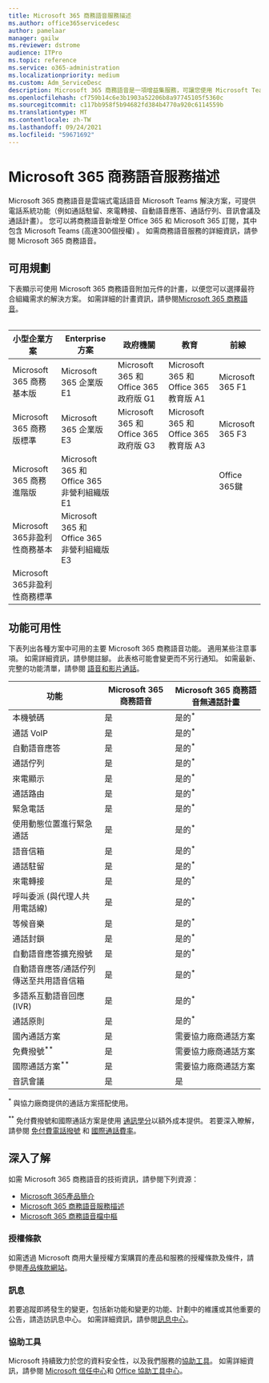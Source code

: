 ```yaml
---
title: Microsoft 365 商務語音服務描述
ms.author: office365servicedesc
author: pamelaar
manager: gailw
ms.reviewer: dstrome
audience: ITPro
ms.topic: reference
ms.service: o365-administration
ms.localizationpriority: medium
ms.custom: Adm_ServiceDesc
description: Microsoft 365 商務語音是一項增益集服務，可讓您使用 Microsoft Teams 進行電話通話。 這會結合電話系統、國內通話方案、SMS 和音訊會議。
ms.openlocfilehash: cf759b14c6e3b1903a52206b8a97745105f5360c
ms.sourcegitcommit: c117bb958f5b94682fd384b4770a920c6114559b
ms.translationtype: MT
ms.contentlocale: zh-TW
ms.lasthandoff: 09/24/2021
ms.locfileid: "59671692"
---
```

# <a name="microsoft-365-business-voice-service-description"></a>Microsoft 365 商務語音服務描述

Microsoft 365 商務語音是雲端式電話語音 Microsoft Teams 解決方案，可提供電話系統功能（例如通話駐留、來電轉接、自動語音應答、通話佇列、音訊會議及通話計畫）。 您可以將商務語音新增至 Office 365 和 Microsoft 365 訂閱，其中包含 Microsoft Teams (高達300個授權) 。 如需商務語音服務的詳細資訊，請參閱 Microsoft 365 商務語音。

## <a name="available-plans"></a>可用規劃

下表顯示可使用 Microsoft 365 商務語音附加元件的計畫，以便您可以選擇最符合組織需求的解決方案。 如需詳細的計畫資訊，請參閱[Microsoft 365 商務語音](/MicrosoftTeams/business-voice/whats-business-voice)。 <br><br>

| 小型企業方案 | Enterprise 方案 | 政府機關 | 教育 | 前線 |
|----------------------|------------------|------------|-----------|-----------|
| Microsoft 365 商務基本版 | Microsoft 365 企業版E1 | Microsoft 365 和 Office 365 政府版 G1 | Microsoft 365 和 Office 365 教育版 A1 | Microsoft 365 F1 |
| Microsoft 365 商務版標準 | Microsoft 365 企業版 E3 | Microsoft 365 和 Office 365 政府版 G3 | Microsoft 365 和 Office 365 教育版 A3 | Microsoft 365 F3 |
| Microsoft 365 商務進階版 | Microsoft 365 和 Office 365 非營利組織版 E1 | | | Office 365鍵 |
| Microsoft 365非盈利性商務基本 | Microsoft 365 和 Office 365 非營利組織版 E3 | | | |
| Microsoft 365非盈利性商務標準 | | | | |

## <a name="feature-availability"></a>功能可用性

下表列出各種方案中可用的主要 Microsoft 365 商務語音功能。 適用某些注意事項。 如需詳細資訊，請參閱註腳。 此表格可能會變更而不另行通知。 如需最新、完整的功能清單，請參閱 [語音和影片通話](https://www.microsoft.com/en-us/microsoft-teams/voice-calling)。

| 功能 | Microsoft 365 商務語音 | Microsoft 365 商務語音無通話計畫 |
|---------|------------------------------|---------------------------------------------------|
| 本機號碼 | 是 | 是的<sup>*</sup> |
| 通話 VoIP | 是 | 是的<sup>*</sup> |
| 自動語音應答 | 是 | 是的<sup>*</sup> |
| 通話佇列 | 是 | 是的<sup>*</sup> |
| 來電顯示 | 是 | 是的<sup>*</sup> |
| 通話路由 | 是 | 是的<sup>*</sup> |
| 緊急電話 | 是 | 是的<sup>*</sup> |
| 使用動態位置進行緊急通話 | 是 | 是的<sup>*</sup> |
| 語音信箱 | 是 | 是的<sup>*</sup> |
| 通話駐留 | 是 | 是的<sup>*</sup> |
| 來電轉接 | 是 | 是的<sup>*</sup> |
| 呼叫委派 (與代理人共用電話線)  | 是 | 是的<sup>*</sup> |
| 等候音樂 | 是 | 是的<sup>*</sup> |
| 通話封鎖 | 是 | 是的<sup>*</sup> |
| 自動語音應答擴充撥號 | 是 | 是的<sup>*</sup> |
| 自動語音應答/通話佇列傳送至共用語音信箱 | 是 | 是的<sup>*</sup> |
| 多語系互動語音回應 (IVR)  | 是 | 是的<sup>*</sup> |
| 通話原則 | 是 | 是的<sup>*</sup> |
| 國內通話方案 | 是 | 需要協力廠商通話方案 |
| 免費撥號<sup>**</sup> | 是 | 需要協力廠商通話方案 |
| 國際通話方案<sup>**</sup> | 是 | 需要協力廠商通話方案 |
| 音訊會議 | 是 | 是 |

<sup>*</sup> 與協力廠商提供的通話方案搭配使用。

<sup>**</sup> 免付費撥號和國際通話方案是使用 [通訊學分](/microsoftteams/what-are-communications-credits)以額外成本提供。 若要深入瞭解，請參閱 [免付費電話撥號](/microsoftteams/toll-free-dialing-limitations-and-restrictions) 和 [國際通話費率](https://www.microsoft.com/microsoft-365/microsoft-teams/voice-calling?rtc=1#ow-download-rates)。

## <a name="learn-more"></a>深入了解

如需 Microsoft 365 商務語音的技術資訊，請參閱下列資源：

- [Microsoft 365產品簡介](/MicrosoftTeams/business-voice/whats-business-voice)
- [Microsoft 365 商務語音服務描述](/office365/servicedescriptions/microsoft-365-business-voice-service-description)
- [Microsoft 365 商務語音檔中樞](/MicrosoftTeams/business-voice/)

### <a name="licensing-terms"></a>授權條款

如需透過 Microsoft 商用大量授權方案購買的產品和服務的授權條款及條件，請參閱[產品條款網站](https://www.microsoft.com/licensing/terms/)。

### <a name="messaging"></a>訊息

若要追蹤即將發生的變更，包括新功能和變更的功能、計劃中的維護或其他重要的公告，請造訪訊息中心。 如需詳細資訊，請參閱[訊息中心](/microsoft-365/admin/manage/message-center)。

### <a name="accessibility"></a>協助工具

Microsoft 持續致力於您的資料安全性，以及我們服務的[協助工具](https://www.microsoft.com/trust-center/compliance/accessibility)。 如需詳細資訊，請參閱 [Microsoft 信任中心](https://www.microsoft.com/trust-center)和 [Office 協助工具中心](https://support.microsoft.com/office/office-accessibility-center-resources-for-people-with-disabilities-ecab0fcf-d143-4fe8-a2ff-6cd596bddc6d)。
